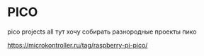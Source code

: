 # PICO
pico projects all
тут хочу собирать разнородные проекты пико

https://microkontroller.ru/tag/raspberry-pi-pico/

